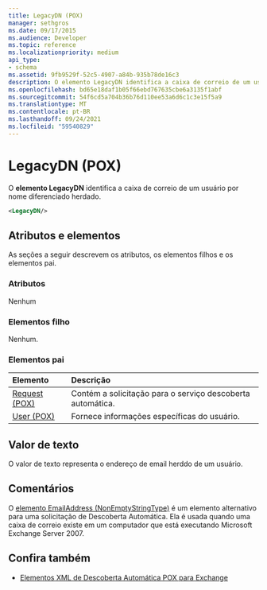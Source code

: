 ```yaml
---
title: LegacyDN (POX)
manager: sethgros
ms.date: 09/17/2015
ms.audience: Developer
ms.topic: reference
ms.localizationpriority: medium
api_type:
- schema
ms.assetid: 9fb9529f-52c5-4907-a84b-935b78de16c3
description: O elemento LegacyDN identifica a caixa de correio de um usuário por nome diferenciado herdado.
ms.openlocfilehash: bd65e18daf1b05f66ebd767635cbe6a3135f1abf
ms.sourcegitcommit: 54f6cd5a704b36b76d110ee53a6d6c1c3e15f5a9
ms.translationtype: MT
ms.contentlocale: pt-BR
ms.lasthandoff: 09/24/2021
ms.locfileid: "59540829"
---
```

# <a name="legacydn-pox"></a>LegacyDN (POX)

O **elemento LegacyDN** identifica a caixa de correio de um usuário por nome diferenciado herdado. 
  
```xml
<LegacyDN/>
```

## <a name="attributes-and-elements"></a>Atributos e elementos

As seções a seguir descrevem os atributos, os elementos filhos e os elementos pai.
  
### <a name="attributes"></a>Atributos

Nenhum
  
### <a name="child-elements"></a>Elementos filho

Nenhum.
  
### <a name="parent-elements"></a>Elementos pai

|**Elemento**|**Descrição**|
|:-----|:-----|
|[Request (POX)](request-pox.md) <br/> |Contém a solicitação para o serviço descoberta automática.  <br/> |
|[User (POX)](user-pox.md) <br/> |Fornece informações específicas do usuário.  <br/> |
   
## <a name="text-value"></a>Valor de texto

O valor de texto representa o endereço de email herddo de um usuário.
  
## <a name="remarks"></a>Comentários

O [elemento EmailAddress (NonEmptyStringType)](emailaddress-nonemptystringtype.md) é um elemento alternativo para uma solicitação de Descoberta Automática. Ela é usada quando uma caixa de correio existe em um computador que está executando Microsoft Exchange Server 2007. 
  
## <a name="see-also"></a>Confira também

- [Elementos XML de Descoberta Automática POX para Exchange](pox-autodiscover-xml-elements-for-exchange.md)

